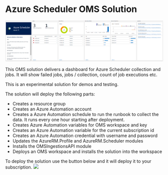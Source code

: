 # Azure Scheduler OMS Solution

![ScreenShot](https://raw.githubusercontent.com/stefanrothnet/AzureScheduler/master/images/OMSAzureScheduler.PNG)

This OMS solution delivers a dashboard for Azure Scheduler collection and jobs. It will show failed jobs, jobs / collection, count of job executions etc.

This is an experimental solution for demos and testing. 

The solution will deploy the following parts:

* Creates a resource group
* Creates an Azure Automation account
* Creates a Azure Automation schedule to run the runbook to collect the data. It runs every one hour starting after deployment.
* Creates Azure Automation variables for OMS workspace and key
* Creates an Azure Automation variable for the current subscription id
* Creates an Azure Automation credential with username and password
* Updates the AzureRM.Profile and AzureRM.Scheduler modules
* Installs the OMSIngestionsAPI module
* Deploys an OMS workspace and installs the solution into the workspace

To deploy the solution use the button below and it will deploy it to your subscription.
<a href="https://portal.azure.com/#create/Microsoft.Template/uri/https%3A%2F%2Fraw.githubusercontent.com%2Fstefanrothnet%2FAzureScheduler%2Fmaster%2Fazuredeploy.json" target="_blank">  <img src="http://azuredeploy.net/deploybutton.png"/></a>


